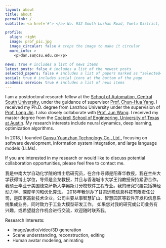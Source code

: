 ```yaml
---
layout: about
title: about
permalink: /
subtitle: <a href='#'> </a> No. 932 South Lushan Road, Yuelu District, Changsha, Hunan, China, 410083.

profile:
  align: right
  image: prof_pic.jpg
  image_circular: false # crops the image to make it circular
  more_info: >
    <p>dan.su@csu.edu.cn</p>  

news: true # includes a list of news items
latest_posts: false # includes a list of the newest posts
selected_papers: false # includes a list of papers marked as "selected={false}"
social: true # includes social icons at the bottom of the page
academic service: true # includes a list of news items
---
```


<!--Write your biography here. Tell the world about yourself. Link to your favorite [subreddit](http://reddit.com). You can put a picture in, too. The code is already in, just name your picture `prof_pic.jpg` and put it in the `img/` folder.-->

<!--Put your address / P.O. box / other info right below your picture. You can also disable any of these elements by editing `profile` property of the YAML header of your `_pages/about.md`. Edit `_bibliography/papers.bib` and Jekyll will render your [publications page](/al-folio/publications/) automatically.-->

<!--Link to your social media connections, too. This theme is set up to use [Font Awesome icons](https://fontawesome.com/) and [Academicons](https://jpswalsh.github.io/academicons/), like the ones below. Add your Facebook, Twitter, LinkedIn, Google Scholar, or just disable all of them.-->

<!--I am currently an Assistant Prof. of [Shanghai Film Academy](https://sfa.shu.edu.cn/) at Shanghai University. At the same time, I am a Post-doc at the [Fudan Vision and Learning Lab](https://fvl.fudan.edu.cn/) of Fudan University, working closely with co-supervisor [Prof. Yu-Gang Jiang](https://baike.baidu.com/item/%E5%A7%9C%E8%82%B2%E5%88%9A/22131913). -->

I am a postdoctoral research fellow at the [School of Automation, Central South University](https://soa.csu.edu.cn/), under the guidance of supervisor [Prof. Chun-Hua Yang](https://scholar.google.com/citations?user=39DpNi0AAAAJ&hl=en). I received my Ph.D. degree from Lanzhou University under the supervision of [Prof. Long Jin](https://scholar.google.com/citations?user=zt5LfSeWy9gC&hl=zh-CN). I also closely collaborate with [Prof. Jun Wang](https://scholar.google.com/citations?user=TBcb-1kAAAAJ&hl=zh-CN&oi=sra). I received my master degree from the [Cockrell School of Engineering, University of Texas at Austin](https://cockrell.utexas.edu). My research interests include neural dynamics, deep learning, optimization algorithms.

In 2018, I founded [Gansu Yuanzhan Technology Co., Ltd.](https://www.qcc.com/firm/bb53757698b923e24fead0b749d4d58f.html), focusing on software development, information system integration, and large language models (LLMs).

If you are interested in my research or would like to discuss potential collaboration opportunities, please feel free to contact me.
<!--I currently hold a position as a Lecturer (Assistant Professor) at the [Shanghai Film Academy](https://sfa.shu.edu.cn/)  of Shanghai University, while simultaneously fulfilling the responsibilities of a Post-doc at the [FVL Lab](https://fvl.fudan.edu.cn/) of Fudan University, under the guidance of supervisor [Prof. Yu-Gang Jiang](https://baike.baidu.com/item/%E5%A7%9C%E8%82%B2%E5%88%9A/22131913). I received my Ph.D. degree from East China Normal University under the supervision of [Prof. Lizhuang Ma](https://baike.baidu.com/item/%E9%A9%AC%E5%88%A9%E5%BA%84?fromModule=lemma_search-box). I also closely collaborate with [Prof. Yanwei Fu](https://scholar.google.co.uk/citations?user=Vg54TcsAAAAJ&hl=en) and [Prof. Guangnan Ye](https://scholar.google.com/citations?hl=zh-CN&user=xdcv7wQAAAAJ&view_op=list_works&sortby=pubdate). My research interests include computer vision, computer graphics, and human-machine interaction. -->
<!--[Prof. Yuan Xie](https://scholar.google.com/citations?user=RN1QMPgAAAAJ&hl=zh-CN&oi=ao) and [Prof. Xiaoguang Han](https://scholar.google.com/citations?user=z-rqsR4AAAAJ&hl=zh-CN&oi=ao). -->
<!--I am super enthusiastic about exploring and applying computer technologies in Motion Pictures, Art, and Games! I am looking for self-motivated students. If you are highly creative, have strong coding skills, and are interested in joining my group, please email me your CV!-->

我是中南大学自动化学院的博士后研究员，在合作导师是阳春华教授。我在兰州大学获得博士学位，导师是金龙教授，并且与香港城市大学王钧教授保持紧密合作。我硕士毕业于美国德克萨斯大学奥斯汀分校软件工程专业。我的研究兴趣包括神经动力学、深度学习和优化算法。
2018年我创办了甘肃远瞻信息科技有限责任公司，是国家高新技术企业。公司主要从事智慧矿山、智慧园区等软件开发和信息系统集成业务，同时致力于工业大模型研发工作。
如果您对我的研究或公司业务有兴趣，或希望就合作机会进行交流，欢迎随时联系我。

Research Interests: 
* Image/audio/video/3D generation
* Scene understanding, reconstruction, editing
* Human avatar modeling, animating

